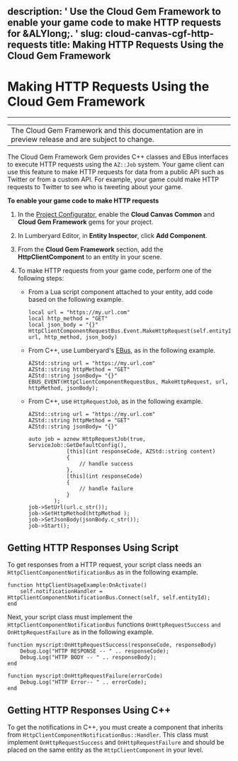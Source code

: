 description: ' Use the Cloud Gem Framework to enable your game code to make HTTP requests
  for &ALYlong;. '
slug: cloud-canvas-cgf-http-requests
title: Making HTTP Requests Using the Cloud Gem Framework
---
# Making HTTP Requests Using the Cloud Gem Framework<a name="cloud-canvas-cgf-http-requests"></a>


****  

|  | 
| --- |
| The Cloud Gem Framework and this documentation are in preview release and are subject to change\. | 

The Cloud Gem Framework Gem provides C\+\+ classes and EBus interfaces to execute HTTP requests using the `AZ::Job` system\. Your game client can use this feature to make HTTP requests for data from a public API such as Twitter or from a custom API\. For example, your game could make HTTP requests to Twitter to see who is tweeting about your game\.

**To enable your game code to make HTTP requests**

1. In the [Project Configurator](configurator-intro.md), enable the **Cloud Canvas Common** and **Cloud Gem Framework** gems for your project\.

1. In Lumberyard Editor, in **Entity Inspector**, click **Add Component**\.

1. From the **Cloud Gem Framework** section, add the **HttpClientComponent** to an entity in your scene\.

1. To make HTTP requests from your game code, perform one of the following steps:
   + From a Lua script component attached to your entity, add code based on the following example\.

     ```
     local url = "https://my.url.com"
     local http_method = "GET"
     local json_body = "{}"
     HttpClientComponentRequestBus.Event.MakeHttpRequest(self.entityId, url, http_method, json_body)
     ```
   + From C\+\+, use Lumberyard's [EBus](ebus-intro.md), as in the following example\.

     ```
     AZStd::string url = "https://my.url.com"
     AZStd::string httpMethod = "GET"
     AZStd::string jsonBody= "{}"
     EBUS_EVENT(HttpClientComponentRequestBus, MakeHttpRequest, url, httpMethod, jsonBody);
     ```
   + From C\+\+, use `HttpRequestJob`, as in the following example\.

     ```
     AZStd::string url = "https://my.url.com"
     AZStd::string httpMethod = "GET"
     AZStd::string jsonBody= "{}"
      
     auto job = aznew HttpRequestJob(true, ServiceJob::GetDefaultConfig(),
                 [this](int responseCode, AZStd::string content)
                 {
                     // handle success
                 },
                 [this](int responseCode)
                 {
                     // handle failure
                 }
             );
     job->SetUrl(url.c_str());
     job->SetHttpMethod(httpMethod );
     job->SetJsonBody(jsonBody.c_str());
     job->Start();
     ```

## Getting HTTP Responses Using Script<a name="cloud-canvas-cgf-http-responses-script"></a>

To get responses from a HTTP request, your script class needs an `HttpClientComponentNotificationBus` as in the following example\.

```
function httpClientUsageExample:OnActivate()
    self.notificationHandler = HttpClientComponentNotificationBus.Connect(self, self.entityId);
end
```

Next, your script class must implement the `HttpClientComponentNotificationBus` functions `OnHttpRequestSuccess` `and OnHttpRequestFailure` as in the following example\.

```
function myscript:OnHttpRequestSuccess(responseCode, responseBody)
    Debug.Log("HTTP RESPONSE -- " .. responseCode);
    Debug.Log("HTTP BODY -- " .. responseBody);
end

function myscript:OnHttpRequestFailure(errorCode)
    Debug.Log("HTTP Error-- " .. errorCode);
end
```

## Getting HTTP Responses Using C\+\+<a name="cloud-canvas-cgf-http-responses-cpp"></a>

To get the notifications in C\+\+, you must create a component that inherits from `HttpClientComponentNotificationBus::Handler`\. This class must implement `OnHttpRequestSuccess` and `OnHttpRequestFailure` and should be placed on the same entity as the `HttpClientComponent` in your level\.
